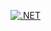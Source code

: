 [![.NET](https://github.com/dolabraimoh/devops-interview/actions/workflows/dotnet.yml/badge.svg)](https://github.com/dolabraimoh/devops-interview/actions/workflows/dotnet.yml)
